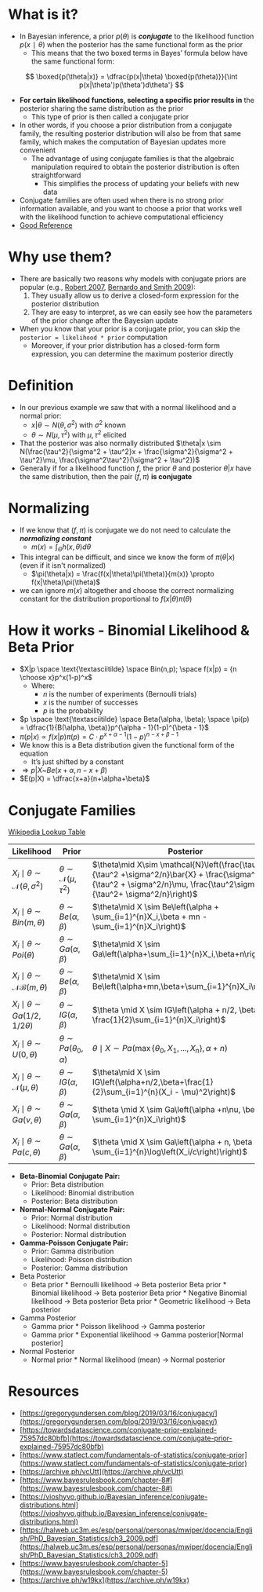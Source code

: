 # What is it?

- In Bayesian inference, a prior $p(θ)$ is ***conjugate*** to the likelihood function $p(x∣θ)$ when the posterior has the same functional form as the prior
    - This means that the two boxed terms in Bayes’ formula below have the same functional form:

$$
\boxed{p(\theta|x)} = \dfrac{p(x|\theta) \boxed{p(\theta)}}{\int p(x|\theta')p(\theta')d\theta'}
$$

- **For certain likelihood functions, selecting a specific prior results in** the posterior sharing the same distribution as the prior
    - This type of prior is then called a conjugate prior
- In other words, if you choose a prior distribution from a conjugate family, the resulting posterior distribution will also be from that same family, which makes the computation of Bayesian updates more convenient
    - The advantage of using conjugate families is that the algebraic manipulation required to obtain the posterior distribution is often straightforward
        - This simplifies the process of updating your beliefs with new data
- Conjugate families are often used when there is no strong prior information available, and you want to choose a prior that works well with the likelihood function to achieve computational efficiency
- [Good Reference](https://stats.stackexchange.com/questions/176668/can-anyone-explain-conjugate-priors-in-simplest-possible-terms)

# Why use them?

- There are basically two reasons why models with conjugate priors are popular (e.g.,  [Robert 2007](https://www.statlect.com/fundamentals-of-statistics/conjugate-prior#Robert),  [Bernardo and Smith 2009](https://www.statlect.com/fundamentals-of-statistics/conjugate-prior#Bernardo)):
    1. They usually allow us to derive a closed-form expression for the posterior distribution
    2. They are easy to interpret, as we can easily see how the parameters of the prior change after the Bayesian update
- When you know that your prior is a conjugate prior, you can skip the `posterior = likelihood * prior` computation
    - Moreover, if your prior distribution has a closed-form form expression, you can determine the maximum posterior directly

# Definition

- In our previous example we saw that with a normal likelihood and a normal prior:
    - $x|\theta \sim N(\theta, \sigma^2) \text{ with } \sigma^2 \text{ known }$
    - $\theta \sim N(\mu, \tau^2)\text{ with } \mu,\tau^2 \text{ elicited }$
- That the posterior was also normally distributed $\theta|x \sim N(\frac{\tau^2}{\sigma^2 + \tau^2}x + \frac{\sigma^2}{\sigma^2 + \tau^2}\mu, \frac{\sigma^2\tau^2}{\sigma^2 + \tau^2})$
- Generally if for a likelihood function $f$, the prior $\theta$ and posterior $\theta | x$ have the same distribution, then the pair $(f, \pi)$ **is conjugate**

# Normalizing

- If we know that $(f, \pi)$ is conjugate we do not need to calculate the ***normalizing constant***
    - $m(x) = \int_\Theta h(x,\theta)d\theta$
- This integral can be difficult, and since we know the form of $\pi(\theta|x)$ (even if it isn't normalized)
    - $\pi(\theta|x) = \frac{f(x|\theta)\pi(\theta)}{m(x)} \propto f(x|\theta)\pi(\theta)$
- we can ignore $m(x)$ altogether and choose the correct normalizing constant for the distribution proportional to $f(x|\theta)\pi(\theta)$

# How it works - Binomial Likelihood & Beta Prior

- $X|p \space \text{\textasciitilde} \space Bin(n,p); \space f(x|p) = {n \choose x}p^x(1-p)^x$
    - Where:
        - $n$ is the number of experiments (Bernoulli trials)
        - $x$ is the number of successes
        - $p$ is the probability
- $p \space \text{\textasciitilde} \space Beta(\alpha, \beta); \space \pi(p) = \dfrac{1}{B(\alpha, \beta)}p^{\alpha - 1}(1-p)^{\beta - 1}$
- $\pi(p|x) \propto f(x|p)\pi(p) = C \cdot p^{x+\alpha-1} (1-p)^{n-x+\beta-1}$
- We know this is a Beta distribution given the functional form of the equation
    - It’s just shifted by a constant
- $\Rightarrow p|X \text{\textasciitilde}Be(x+\alpha, n-x + \beta)$
- $E(p|X) = \dfrac{x+a}{n+\alpha+\beta}$

# Conjugate Families

[Wikipedia Lookup Table](https://en.wikipedia.org/wiki/Conjugate_prior#Table_of_conjugate_distributions)

| Likelihood | Prior | Posterior |
| --- | --- | --- |
| $X_i \mid  \theta \sim \mathcal{N} (\theta, \sigma^2)$ | $\theta \sim\mathcal{N}(\mu, \tau^2)$ | $\theta\mid X\sim \mathcal{N}\left(\frac{\tau^2}{\tau^2 +\sigma^2/n}\bar{X} + \frac{\sigma^2/n}{\tau^2 + \sigma^2/n}\mu, \frac{\tau^2\sigma^2/n}{\tau^2+ \sigma^2/n}\right)$ |
| $X_i\mid \theta \sim Bin(m,\theta)$ | $\theta \sim Be(\alpha,\beta)$ | $\theta\mid X \sim Be\left(\alpha + \sum_{i=1}^{n}X_i,\beta + mn - \sum_{i=1}^{n}X_i\right)$ |
| $X_i\mid \theta \sim Poi(\theta)$ | $\theta \sim Ga(\alpha,\beta)$ | $\theta\mid X \sim Ga\left(\alpha+\sum_{i=1}^{n}X_i,\beta+n\right)$ |
| $X_i\mid \theta \sim \mathcal{NB}(m,\theta)$ | $\theta \sim Be(\alpha,\beta)$ | $\theta\mid X \sim Be\left(\alpha+mn,\beta+\sum_{i=1}^{n}X_i\right)$ |
| $X_i\mid \theta \sim Ga\left(1/2,1/2\theta\right)$ | $\theta \sim IG(\alpha, \beta)$ | $\theta \mid  X \sim IG\left(\alpha + n/2, \beta + \frac{1}{2}\sum_{i=1}^{n}X_i\right)$ |
| $X_i\mid \theta \sim U(0,\theta)$ | $\theta \sim Pa(\theta_0,\alpha)$ | $\theta\mid X \sim Pa\left(\max\{\theta_0,X_1,...,X_n\},\alpha+n\right)$ |
| $X_i\mid \theta \sim \mathcal{N}(\mu,\theta)$ | $\theta \sim IG(\alpha, \beta)$ | $\theta\mid X \sim IG\left(\alpha+n/2,\beta+\frac{1}{2}\sum_{i=1}^{n}(X_i - \mu)^2\right)$ |
| $X_i\mid \theta \sim Ga(\nu,\theta)$ | $\theta \sim Ga(\alpha,\beta)$ | $\theta \mid  X \sim Ga\left(\alpha +n\nu, \beta + \sum_{i=1}^{n}X_i\right)$ |
| $X_i\mid \theta \sim Pa(c,\theta)$ | $\theta \sim Ga(\alpha,\beta)$ | $\theta \mid  X \sim Ga\left(\alpha + n, \beta + \sum_{i=1}^{n}\log\left(X_i/c\right)\right)$ |
- **Beta-Binomial Conjugate Pair:**
    - Prior: Beta distribution
    - Likelihood: Binomial distribution
    - Posterior: Beta distribution
- **Normal-Normal Conjugate Pair:**
    - Prior: Normal distribution
    - Likelihood: Normal distribution
    - Posterior: Normal distribution
- **Gamma-Poisson Conjugate Pair:**
    - Prior: Gamma distribution
    - Likelihood: Poisson distribution
    - Posterior: Gamma distribution
- Beta Posterior
    - Beta prior * Bernoulli likelihood → Beta posterior
    Beta prior * Binomial likelihood → Beta posterior
    Beta prior * Negative Binomial likelihood → Beta posterior
    Beta prior * Geometric likelihood → Beta posterior
- Gamma Posterior
    - Gamma prior * Poisson likelihood → Gamma posterior
    - Gamma prior * Exponential likelihood → Gamma posterior[Normal posterior]
- Normal Posterior
    - Normal prior * Normal likelihood (mean) → Normal posterior

# Resources

- [https://gregorygundersen.com/blog/2019/03/16/conjugacy/](https://gregorygundersen.com/blog/2019/03/16/conjugacy/)
- [https://towardsdatascience.com/conjugate-prior-explained-75957dc80bfb](https://towardsdatascience.com/conjugate-prior-explained-75957dc80bfb)
- [https://www.statlect.com/fundamentals-of-statistics/conjugate-prior](https://www.statlect.com/fundamentals-of-statistics/conjugate-prior)
- [https://archive.ph/vcUtt](https://archive.ph/vcUtt)
- [https://www.bayesrulesbook.com/chapter-8#](https://www.bayesrulesbook.com/chapter-8#)
- [https://vioshyvo.github.io/Bayesian_inference/conjugate-distributions.html](https://vioshyvo.github.io/Bayesian_inference/conjugate-distributions.html)
- [https://halweb.uc3m.es/esp/personal/personas/mwiper/docencia/English/PhD_Bayesian_Statistics/ch3_2009.pdf](https://halweb.uc3m.es/esp/personal/personas/mwiper/docencia/English/PhD_Bayesian_Statistics/ch3_2009.pdf)
- [https://www.bayesrulesbook.com/chapter-5](https://www.bayesrulesbook.com/chapter-5)
- [https://archive.ph/w19kx](https://archive.ph/w19kx)